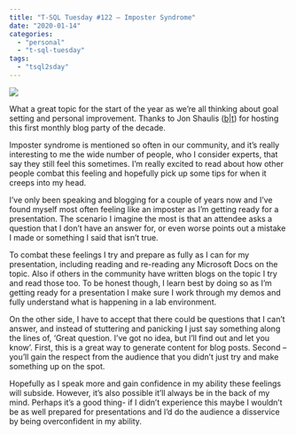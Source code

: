 ```yaml
---
title: "T-SQL Tuesday #122 – Imposter Syndrome"
date: "2020-01-14"
categories:
  - "personal"
  - "t-sql-tuesday"
tags:
  - "tsql2sday"
---
```


[![](tsqltues.png)](https://jonshaulis.com/index.php/2020/01/07/t-sql-tuesday-122-imposter-syndrome/)

What a great topic for the start of the year as we’re all thinking about goal setting and personal improvement. Thanks to Jon Shaulis ([b](https://jonshaulis.com/)|[t](https://twitter.com/JonShaulis)) for hosting this first monthly blog party of the decade.

Imposter syndrome is mentioned so often in our community, and it’s really interesting to me the wide number of people, who I consider experts, that say they still feel this sometimes. I’m really excited to read about how other people combat this feeling and hopefully pick up some tips for when it creeps into my head.

I’ve only been speaking and blogging for a couple of years now and I’ve found myself most often feeling like an imposter as I’m getting ready for a presentation. The scenario I imagine the most is that an attendee asks a question that I don’t have an answer for, or even worse points out a mistake I made or something I said that isn’t true.

To combat these feelings I try and prepare as fully as I can for my presentation, including reading and re-reading any Microsoft Docs on the topic. Also if others in the community have written blogs on the topic I try and read those too. To be honest though, I learn best by doing so as I’m getting ready for a presentation I make sure I work through my demos and fully understand what is happening in a lab environment.

On the other side, I have to accept that there could be questions that I can’t answer, and instead of stuttering and panicking I just say something along the lines of, ‘Great question. I’ve got no idea, but I’ll find out and let you know’. First, this is a great way to generate content for blog posts. Second – you’ll gain the respect from the audience that you didn’t just try and make something up on the spot.

Hopefully as I speak more and gain confidence in my ability these feelings will subside. However, it’s also possible it’ll always be in the back of my mind. Perhaps it’s a good thing- if I didn’t experience this maybe I wouldn’t be as well prepared for presentations and I’d do the audience a disservice by being overconfident in my ability.
